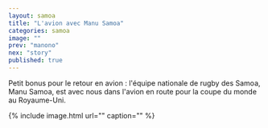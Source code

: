 ```yaml
---
layout: samoa
title: "L'avion avec Manu Samoa"
categories: samoa
image: ""
prev: "manono"
nex: "story"
published: true
---
```


Petit bonus pour le retour en avion : l'équipe nationale de rugby des Samoa, Manu Samoa, est avec nous dans l'avion en route pour la coupe du monde au Royaume-Uni. 

{% include image.html url="" caption="" %}